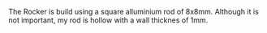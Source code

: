 The Rocker is build using a square alluminium rod of 8x8mm. Although it is not important, my rod is hollow with a wall thicknes of 1mm.